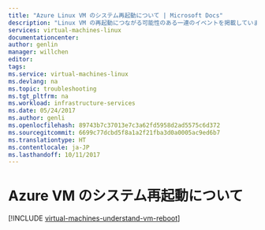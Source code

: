 ```yaml
---
title: "Azure Linux VM のシステム再起動について | Microsoft Docs"
description: "Linux VM の再起動につながる可能性のある一連のイベントを掲載しています。"
services: virtual-machines-linux
documentationcenter: 
author: genlin
manager: willchen
editor: 
tags: 
ms.service: virtual-machines-linux
ms.devlang: na
ms.topic: troubleshooting
ms.tgt_pltfrm: na
ms.workload: infrastructure-services
ms.date: 05/24/2017
ms.author: genli
ms.openlocfilehash: 89743b7c37013e7c3a62fd5958d2ad5575c6d372
ms.sourcegitcommit: 6699c77dcbd5f8a1a2f21fba3d0a0005ac9ed6b7
ms.translationtype: HT
ms.contentlocale: ja-JP
ms.lasthandoff: 10/11/2017
---
```

# <a name="understand-a-system-reboot-for-azure-vm"></a>Azure VM のシステム再起動について

[!INCLUDE [virtual-machines-understand-vm-reboot](../../../includes/virtual-machines-understand-vm-reboot.md)]
